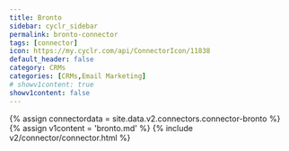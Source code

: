 ```yaml
---
title: Bronto
sidebar: cyclr_sidebar
permalink: bronto-connector
tags: [connector]
icon: https://my.cyclr.com/api/ConnectorIcon/11838
default_header: false
category: CRMs
categories: [CRMs,Email Marketing]
# showv1content: true
showv1content: false
---
```

{% assign connectordata = site.data.v2.connectors.connector-bronto %}
{% assign v1content = 'bronto.md' %}
{% include v2/connector/connector.html %}	